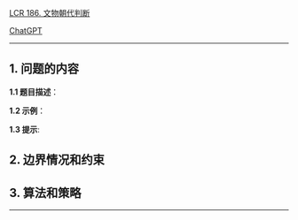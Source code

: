 [LCR 186. 文物朝代判断](https://leetcode.cn/problems/bu-ke-pai-zhong-de-shun-zi-lcof)

[ChatGPT](chat.openai.com)

---

## 1. 问题的内容
**1.1 题目描述**：

**1.2 示例**：

**1.3 提示**:

## 2. 边界情况和约束


## 3. 算法和策略

---

